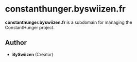 # constanthunger.byswiizen.fr
**constanthunger.byswiizen.fr** is a subdomain for managing the ConstantHunger project.

## Author
+ **BySwiizen** (Creator)